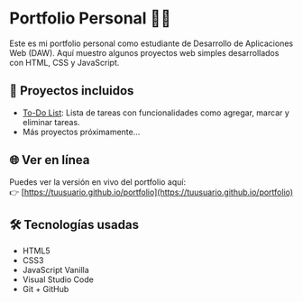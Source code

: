 # Portfolio Personal 🧑‍💻

Este es mi portfolio personal como estudiante de Desarrollo de Aplicaciones Web (DAW). Aquí muestro algunos proyectos web simples desarrollados con HTML, CSS y JavaScript.

## 🚀 Proyectos incluidos

- [To-Do List](./todo-list/index.html): Lista de tareas con funcionalidades como agregar, marcar y eliminar tareas.
- Más proyectos próximamente...

## 🌐 Ver en línea

Puedes ver la versión en vivo del portfolio aquí:  
👉 [https://tuusuario.github.io/portfolio](https://tuusuario.github.io/portfolio)

## 🛠 Tecnologías usadas

- HTML5
- CSS3
- JavaScript Vanilla
- Visual Studio Code
- Git + GitHub
